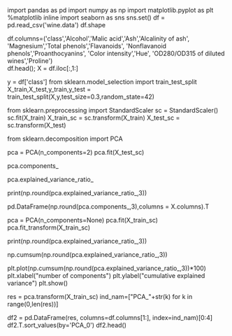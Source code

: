 import pandas as pd 
import numpy as np
import matplotlib.pyplot as plt
%matplotlib inline
import seaborn as sns 
sns.set()
df = pd.read_csv('wine.data')
df.shape

df.columns=('class','Alcohol','Malic acid','Ash','Alcalinity of ash',
            'Magnesium','Total phenols','Flavanoids',
            'Nonflavanoid phenols','Proanthocyanins',
            'Color intensity','Hue',
            'OD280/OD315 of diluted wines','Proline')    
df.head();
X = df.iloc[:,1:]

y = df['class']
from sklearn.model_selection import train_test_split
X_train,X_test,y_train,y_test = train_test_split(X,y,test_size=0.3,random_state=42) 

from sklearn.preprocessing import StandardScaler
sc = StandardScaler()
sc.fit(X_train)
X_train_sc = sc.transform(X_train)
X_test_sc = sc.transform(X_test)

from sklearn.decomposition import PCA

pca = PCA(n_components=2)
pca.fit(X_test_sc)

pca.components_

pca.explained_variance_ratio_

print(np.round(pca.explained_variance_ratio_,3))

pd.DataFrame(np.round(pca.components_,3),columns = X.columns).T

pca = PCA(n_components=None)
pca.fit(X_train_sc)
pca.fit_transform(X_train_sc)

print(np.round(pca.explained_variance_ratio_,3))

np.cumsum(np.round(pca.explained_variance_ratio_,3))

plt.plot(np.cumsum(np.round(pca.explained_variance_ratio_,3))*100)
plt.xlabel("number of components")
plt.ylabel("cumulative explained variance")
plt.show()

res = pca.transform(X_train_sc)
ind_nam=["PCA_"+str(k) for k in range(0,len(res))]

df2 = pd.DataFrame(res, columns=df.columns[1:],
                  index=ind_nam)[0:4]
df2.T.sort_values(by='PCA_0')
df2.head()
